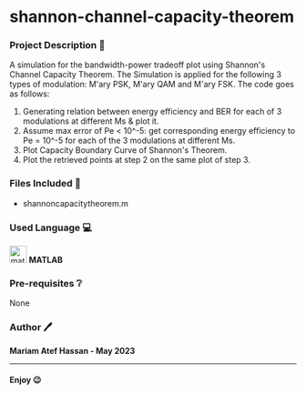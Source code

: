 # shannon-channel-capacity-theorem

### Project Description :page_facing_up:
A simulation for the bandwidth-power tradeoff plot using Shannon's Channel Capacity Theorem. The Simulation is applied for the following 3 types of modulation: M'ary PSK, M'ary QAM and M'ary FSK. The code goes as follows:
1. Generating relation between energy efficiency and BER for each of 3 modulations at different Ms & plot it.
2. Assume max error of Pe < 10^-5: get corresponding energy efficiency to Pe = 10^-5 for each of the 3 modulations at different Ms.
3. Plot Capacity Boundary Curve of Shannon's Theorem.
4. Plot the retrieved points at step 2 on the same plot of step 3.


### Files Included 	:file_folder:

- shannoncapacitytheorem.m

### Used Language 💻

<img src="https://upload.wikimedia.org/wikipedia/commons/thumb/2/21/Matlab_Logo.png/667px-Matlab_Logo.png" alt="matlab" width="30" height="30"> __MATLAB__

### Pre-requisites :grey_question:

None

### Author 🖊️

**Mariam Atef Hassan  - May 2023**

<hr>

#### Enjoy :wink:
